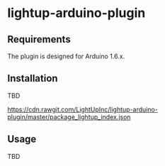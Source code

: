 lightup-arduino-plugin
======================

Requirements
-----------

The plugin is designed for Arduino 1.6.x.

Installation
------------

TBD

https://cdn.rawgit.com/LightUpInc/lightup-arduino-plugin/master/package_lightup_index.json

Usage
-----

TBD